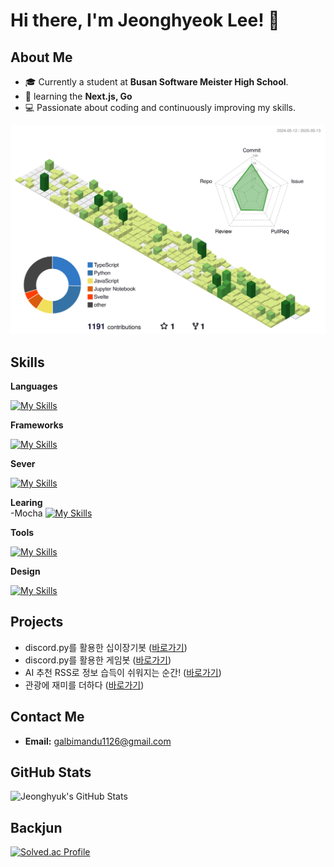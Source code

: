 # Hi there, I'm Jeonghyeok Lee! 👋

## About Me

- 🎓 Currently a student at **Busan Software Meister High School**.
- 🌱 learning the **Next.js, Go**
- 💻 Passionate about coding and continuously improving my skills.

![](./profile-3d-contrib/profile-green-animate.svg)

## Skills

**Languages**
  
[![My Skills](https://skillicons.dev/icons?i=html,css,js,python,c,react)](https://skillicons.dev)

**Frameworks**
  
[![My Skills](https://skillicons.dev/icons?i=nodejs,express,fastapi)](https://skillicons.dev)

**Sever**

[![My Skills](https://skillicons.dev/icons?i=sqlite,redis)](https://skillicons.dev)

**Learing**<br>
-Mocha
[![My Skills](https://skillicons.dev/icons?i=mocha)](https://skillicons.dev)

**Tools**
  
[![My Skills](https://skillicons.dev/icons?i=vscode,clion)](https://skillicons.dev)

**Design**
  
[![My Skills](https://skillicons.dev/icons?i=figma,ps,ai)](https://skillicons.dev)

## Projects
- discord.py를 활용한 십이장기봇 ([바로가기](https://github.com/GAMZAMANDU/12chessBot))
- discord.py를 활용한 게임봇 ([바로가기](https://github.com/GAMZAMANDU/DeathCard))
- AI 추천 RSS로 정보 습득이 쉬워지는 순간! ([바로가기](https://github.com/Team-Found/SANDDEOT-App))
- 관광에 재미를 더하다 ([바로가기](https://github.com/FindOut-Hackathon))
## Contact Me

- **Email:** [galbimandu1126@gmail.com](mailto:galbimandu1126@gmail.com)

## GitHub Stats

![Jeonghyuk's GitHub Stats](https://github-readme-stats.vercel.app/api?username=gamzamandu&show_icons=true&theme=radical)

## Backjun
[![Solved.ac Profile](http://mazassumnida.wtf/api/v2/generate_badge?boj=garic)](https://solved.ac/백준아이디/)
